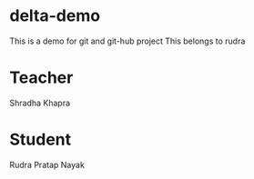 # delta-demo
This is a demo for git and git-hub project
This belongs to rudra
# Teacher
Shradha Khapra

# Student
Rudra Pratap Nayak

